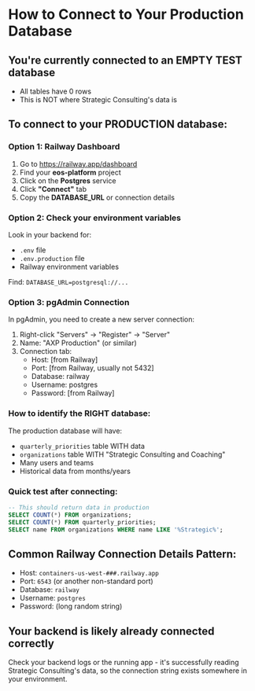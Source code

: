 # How to Connect to Your Production Database

## You're currently connected to an EMPTY TEST database
- All tables have 0 rows
- This is NOT where Strategic Consulting's data is

## To connect to your PRODUCTION database:

### Option 1: Railway Dashboard
1. Go to https://railway.app/dashboard
2. Find your **eos-platform** project
3. Click on the **Postgres** service
4. Click **"Connect"** tab
5. Copy the **DATABASE_URL** or connection details

### Option 2: Check your environment variables
Look in your backend for:
- `.env` file
- `.env.production` file
- Railway environment variables

Find: `DATABASE_URL=postgresql://...`

### Option 3: pgAdmin Connection
In pgAdmin, you need to create a new server connection:

1. Right-click "Servers" → "Register" → "Server"
2. Name: "AXP Production" (or similar)
3. Connection tab:
   - Host: [from Railway]
   - Port: [from Railway, usually not 5432]
   - Database: railway
   - Username: postgres
   - Password: [from Railway]

### How to identify the RIGHT database:
The production database will have:
- `quarterly_priorities` table WITH data
- `organizations` table WITH "Strategic Consulting and Coaching"
- Many users and teams
- Historical data from months/years

### Quick test after connecting:
```sql
-- This should return data in production
SELECT COUNT(*) FROM organizations;
SELECT COUNT(*) FROM quarterly_priorities;
SELECT name FROM organizations WHERE name LIKE '%Strategic%';
```

## Common Railway Connection Details Pattern:
- Host: `containers-us-west-###.railway.app`
- Port: `6543` (or another non-standard port)
- Database: `railway`
- Username: `postgres`
- Password: (long random string)

## Your backend is likely already connected correctly
Check your backend logs or the running app - it's successfully reading Strategic Consulting's data, so the connection string exists somewhere in your environment.